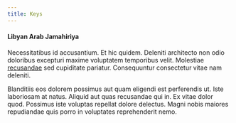 ```yaml
---
title: Keys
---
```


#### Libyan Arab Jamahiriya

Necessitatibus id accusantium. Et hic quidem. Deleniti architecto non odio doloribus excepturi maxime voluptatem temporibus velit. Molestiae [recusandae](/eos/est/neque/1080p.md) sed cupiditate pariatur. Consequuntur consectetur vitae nam deleniti.

Blanditiis eos dolorem possimus aut quam eligendi est perferendis ut. Iste laboriosam at natus. Aliquid aut quas recusandae qui in. Ex vitae dolor quod. Possimus iste voluptas repellat dolore delectus. Magni nobis maiores repudiandae quis porro in voluptates reprehenderit nemo.
